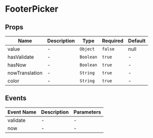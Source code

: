 # FooterPicker

## Props

<!-- @vuese:FooterPicker:props:start -->
|Name|Description|Type|Required|Default|
|---|---|---|---|---|
|value|-|`Object`|`false`|null|
|hasValidate|-|`Boolean`|`true`|-|
|hasNow|-|`Boolean`|`true`|-|
|nowTranslation|-|`String`|`true`|-|
|color|-|`String`|`true`|-|

<!-- @vuese:FooterPicker:props:end -->


## Events

<!-- @vuese:FooterPicker:events:start -->
|Event Name|Description|Parameters|
|---|---|---|
|validate|-|-|
|now|-|-|

<!-- @vuese:FooterPicker:events:end -->


